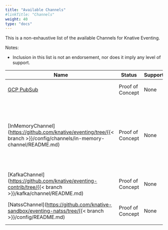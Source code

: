 ```yaml
---
title: "Available Channels"
#linkTitle: "Channels"
weight: 40
type: "docs"
---
```


<!--
This is a generated file and should not be changed manually. All changes should follow the
procedure:

1. Update the information in [`channels.yaml`](channels.yaml).

2. Run the generator tool:
    ```shell
    go run eventing/channels/generator/main.go
    ```
-->

This is a non-exhaustive list of the available Channels for Knative Eventing.

Notes:

* Inclusion in this list is not an endorsement, nor does it imply any level of
  support.

Name | Status | Support | Description
--- | --- | --- | ---
[GCP PubSub](https://github.com/google/knative-gcp) | Proof of Concept | None | Channels are backed by [GCP PubSub](https://cloud.google.com/pubsub/).
[InMemoryChannel](https://github.com/knative/eventing/tree/{{< branch >}}/config/channels/in-memory-channel/README.md) | Proof of Concept | None | In-memory channels are a best effort Channel. They should NOT be used in Production. They are useful for development.
[KafkaChannel](https://github.com/knative/eventing-contrib/tree/{{< branch >}}/kafka/channel/README.md) | Proof of Concept | None | Channels are backed by [Apache Kafka](http://kafka.apache.org/) topics.
[NatssChannel](https://github.com/knative-sandbox/eventing-natss/tree/{{< branch >}}/config/README.md) | Proof of Concept | None | Channels are backed by [NATS Streaming](https://github.com/nats-io/nats-streaming-server#configuring).


